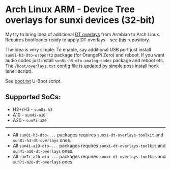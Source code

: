 # Arch Linux ARM - Device Tree overlays for sunxi devices (32-bit)

My try to bring idea of additional [DT overlays](//github.com/armbian/sunxi-DT-overlays) from Armbian to Arch Linux.
Requires bootloader ready to apply DT overlays - see [this](//github.com/RoEdAl/alarm-uboot-sunxi-armv7) repository.

The idea is very simple.
To enable, say additional USB port just install `sun8i-h3-dto-usbport2` package (for OrangePi Zero) and reboot.
If you want audio codec just install `sun8i-h3-dto-analog-codec` package and reboot etc.
The `/boot/overlays.txt` config file is updated by simple post-install hook (shell script).

See [boot.txt](http://github.com/RoEdAl/alarm-sun8i-h3/blob/master/uboot/boot.txt) U-Boot script.

## Supported SoCs:

* H2+/H3 - `sun8i-h3`
* A10 - `sun4i-a10`
* A20 - `sun7i-a20`

---

* All `sun8i-h3-dto-...` packages requires `sunxi-dt-overlays-toolkit` and `sun8i-h3-dt-overlays` ones.
* All `sun4i-a10-dto-...` packages requires `sunxi-dt-overlays-toolkit` and `sun4i-a10-dt-overlays` ones.
* All `sun7i-a20-dto-...` packages requires `sunxi-dt-overlays-toolkit` and `sun7i-a20-dt-overlays` ones.

